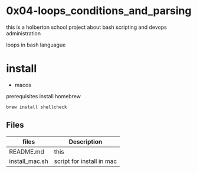 # 0x04-loops_conditions_and_parsing

this is a holberton school project about bash scripting and devops administration

loops in bash languague

# install

- macos

prerequisites install homebrew

```
brew install shellcheck
```

## Files
files| Description
--|--
README.md| this
install_mac.sh | script for install in mac